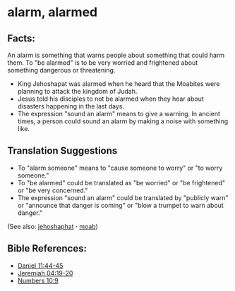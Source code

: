 # alarm, alarmed #

## Facts: ##

An alarm is something that warns people about something that could harm them.  To "be alarmed" is to be very worried and frightened about something dangerous or threatening.

* King Jehoshapat was alarmed when he heard that the Moabites were planning to attack the kingdom of Judah.
* Jesus told his disciples to not be alarmed when they hear about disasters happening in the last days.
* The expression "sound an alarm" means to give a warning. In ancient times, a person could sound an alarm by making a noise with something like.

## Translation Suggestions ##

* To "alarm someone" means to "cause someone to worry" or "to worry someone."
* To "be alarmed" could be translated as "be worried" or "be frightened" or "be very concerned."
* The expression "sound an alarm" could be translated by "publicly warn" or "announce that danger is coming" or "blow a trumpet to warn about danger."

(See also: [jehoshaphat](../other/jehoshaphat.md) **·** [moab](../other/moab.md))

## Bible References: ##

* [Daniel 11:44-45](https://door43.org/en/bible/notes/dan/11/44)
* [Jeremiah 04:19-20](https://door43.org/en/bible/notes/jer/04/19)
* [Numbers 10:9](https://door43.org/en/bible/notes/num/10/09)

